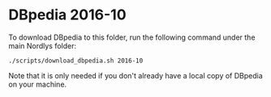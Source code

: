 # DBpedia 2016-10

To download DBpedia to this folder, run the following command under the main Nordlys folder:

```
./scripts/download_dbpedia.sh 2016-10
``` 

Note that it is only needed if you don't already have a local copy of DBpedia on your machine.
